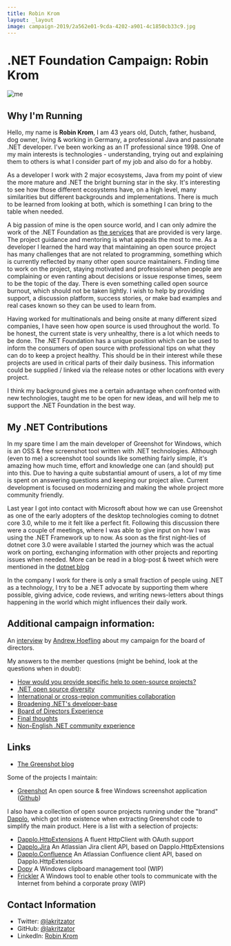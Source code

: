 ```yaml
---
title: Robin Krom
layout: _layout
image: campaign-2019/2a562e01-9cda-4202-a901-4c1850cb33c9.jpg
---
```


# .NET Foundation Campaign: Robin Krom

![me](campaign-2019/2a562e01-9cda-4202-a901-4c1850cb33c9.jpg)

## Why I'm Running

Hello, my name is **Robin Krom**, I am 43 years old, Dutch, father, husband, dog owner, living & working in Germany, a professional Java and passionate .NET developer. I've been working as an IT professional since 1998. One of my main interests is technologies - understanding, trying out and explaining them to others is what I consider part of my job and also do for a hobby.

As a developer I work with 2 major ecosystems, Java from my point of view the more mature and .NET the bright burning star in the sky. It's interesting to see how those different ecosystems have, on a high level, many similarities but different backgrounds and implementations. There is much to be learned from looking at both, which is something I can bring to the table when needed.

A big passion of mine is the open source world, and I can only admire the work of the .NET Foundation as [the services](https://dotnetfoundation.org/About) that are provided is very large. The project guidance and mentoring is what appeals the most to me. As a developer I learned the hard way that maintaining an open source project has many challenges that are not related to programming, something which is currently reflected by many other open source maintainers. Finding time to work on the project, staying motivated and professional when people are complaining or even ranting about decisions or issue response times, seem to be the topic of the day. There is even something called open source burnout, which should not be taken lightly. I wish to help by providing support, a discussion platform, success stories, or make bad examples and real cases known so they can be used to learn from.

Having worked for multinationals and being onsite at many different sized companies, I have seen how open source is used throughout the world. To be honest, the current state is very unhealthy, there is a lot which needs to be done. The .NET Foundation has a unique position which can be used to inform the consumers of open source with professional tips on what they can do to keep a project healthy. This should be in their interest while these projects are used in critical parts of their daily business. This information could be supplied / linked via the release notes or other locations with every project.

I think my background gives me a certain advantage when confronted with new technologies, taught me to be open for new ideas, and will help me to support the .NET Foundation in the best way.


## My .NET Contributions
In my spare time I am the main developer of Greenshot for Windows, which is an OSS & free screenshot tool written with .NET technologies. Although (even to me) a screenshot tool sounds like something fairly simple, it's amazing how much time, effort and knowledge one can (and should) put into this. Due to having a quite substantial amount of users, a lot of my time is spent on answering questions and keeping our project alive. Current development is focused on modernizing and making the whole project more community friendly.

Last year I got into contact with Microsoft about how we can use Greenshot as one of the early adopters of the desktop technologies coming to dotnet core 3.0, while to me it felt like a perfect fit. Following this discussion there were a couple of meetings, where I was able to give input on how I was using the .NET Framework up to now. As soon as the first night-lies of dotnet core 3.0 were available I started the journey which was the actual work on porting, exchanging information with other projects and reporting issues when needed. More can be read in a blog-post & tweet which were mentioned in the [dotnet blog](https://devblogs.microsoft.com/dotnet/announcing-net-core-3-preview-1-and-open-sourcing-windows-desktop-frameworks/)

In the company I work for there is only a small fraction of people using .NET as a technology, I try to be a .NET advocate by supporting them where possible, giving advice, code reviews, and writing news-letters about things happening in the world which might influences their daily work.

## Additional campaign information:
An [interview](https://soundcloud.com/andrewhoefling/interview-with-robin-krom-net-foundation-board-candidate) by [Andrew Hoefling](https://github.com/ahoefling) about my campaign for the board of directors.

My answers to the member questions (might be behind, look at the questions when in doubt):
* [How would you provide specific help to open-source projects?](https://github.com/dotnet-foundation/election/issues/79#issuecomment-475051168)
* [.NET open source diversity ](https://github.com/dotnet-foundation/election/issues/80#issuecomment-475061530)
* [International or cross-region communities collaboration](https://github.com/dotnet-foundation/election/issues/82#issuecomment-473877465)
* [Broadening .NET's developer-base](https://github.com/dotnet-foundation/election/issues/91#issuecomment-474874987)
* [Board of Directors Experience](https://github.com/dotnet-foundation/election/issues/95#issuecomment-475040089)
* [Final thoughts](https://github.com/dotnet-foundation/election/issues/102#issuecomment-475544278) 
* [Non-English .NET community experience](https://github.com/dotnet-foundation/election/issues/104#issuecomment-475998406)

## Links
* [The Greenshot blog](https://getgreenshot.org/blog/)

Some of the projects I maintain:
* [Greenshot](https://getgreenshot.org) An open source & free Windows screenshot application ([Github](https://github.com/greenshot/greenshot))

I also have a collection of open source projects running under the "brand" [Dapplo](https://github.com/dapplo), which got into existence when extracting Greenshot code to simplify the main product. Here is a list with a selection of projects:
* [Dapplo.HttpExtensions](https://github.com/dapplo/Dapplo.HttpExtensions) A fluent HttpClient with OAuth support
* [Dapplo.Jira](https://github.com/dapplo/Dapplo.Jira) An Atlassian Jira client API, based on Dapplo.HttpExtensions
* [Dapplo.Confluence](https://github.com/dapplo/Dapplo.Confluence) An Atlassian Confluence client API, based on Dapplo.HttpExtensions
* [Dopy](https://github.com/dapplo/Dapplo.Dopy) A Windows clipboard management tool (WIP)
* [Frickler](https://github.com/dapplo/Dapplo.Frickler) A Windows tool to enable other tools to communicate with the Internet from behind a corporate proxy (WIP)

## Contact Information
* Twitter: [@lakritzator](https://twitter.com/lakritzator)
* GitHub: [@lakritzator](https://github.com/lakritzator)
* LinkedIn: [Robin Krom](https://www.linkedin.com/in/robinkrom/)
